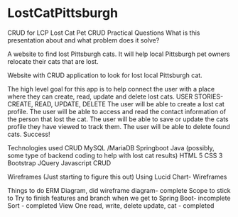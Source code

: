 # LostCatPittsburgh
CRUD for LCP
Lost Cat Pet CRUD 
Practical Questions
What is this presentation about and what problem does it solve? 

A website to find lost Pittsburgh cats. It will help local Pittsburgh pet owners relocate their cats that are lost. 

Website with CRUD application to look for lost local Pittsburgh cat.

The high level goal for this app is to help connect the user with a place where they can create, read, update and delete lost cats.
USER STORIES- CREATE, READ, UPDATE, DELETE 
The user will be able to create a lost cat profile.
The user will be able to access and read the contact information of the person that lost the cat.
The user will be able to save or update the cats profile they have viewed to track them.
The user will be able to delete found cats. Success!  

Technologies used
CRUD 
MySQL /MariaDB
Springboot 
Java (possibly, some type of backend coding to help with lost cat results)
HTML 5
CSS 3
Bootstrap 
JQuery
Javascript CRUD

Wireframes
(Just starting to figure this out) 
Using Lucid Chart- Wireframes 


Things to do
ERM Diagram, did wireframe diagram- complete
Scope to stick to
Try to finish features and branch when we get to Spring Boot- incomplete
Sort - completed 
View One read, write, delete update, cat - completed 



